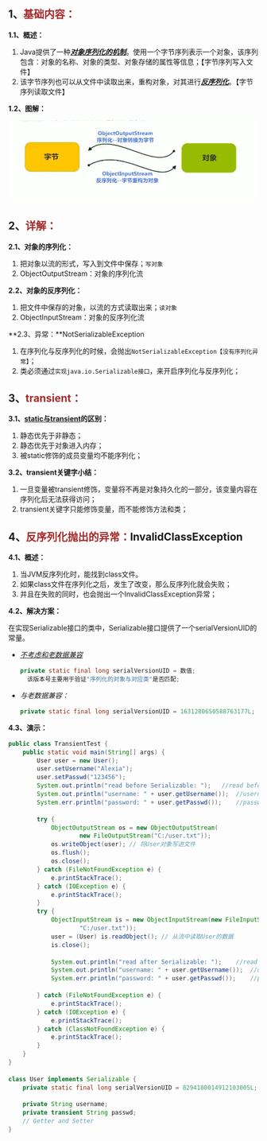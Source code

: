 ## <!--序列化与反序列化都是针对于对象-->

## 1、<span style="color:brown">基础内容：</span>

**1.1、概述：**

1. Java提供了一种<u>***对象序列化的机制***</u>。使用一个字节序列表示一个对象，该序列包含：对象的名称、对象的类型、对象存储的属性等信息；【字节序列写入文件】
2. 该字节序列也可以从文件中读取出来，重构对象，对其进行<u>***反序列化***</u>。【字节序列读取文件】

**1.2、图解：**

<img src="https://raw.githubusercontent.com/root-bine/image/main/Typora-image/%E5%BA%8F%E5%88%97%E5%8C%96%E4%B8%8E%E5%8F%8D%E5%BA%8F%E5%88%97%E5%8C%96.png" style="zoom:80%;" />



## 2、<span style="color:brown">详解：</span>

**2.1、对象的序列化：**

1. 把对象以流的形式，写入到文件中保存；`写对象`
2. ObjectOutputStream：对象的序列化流



**2.2、对象的反序列化：**

1. 把文件中保存的对象，以流的方式读取出来；`读对象`
2. ObjectInputStream：对象的反序列化流



**2.3、异常：**NotSerializableException

1. 在序列化与反序列化的时候，会抛出`NotSerializableException【没有序列化异常】`；
2. 类必须通过`实现java.io.Serializable接口`，来开启序列化与反序列化；



## 3、<span style="color:brown">transient：</span>

**3.1、<u>static与transient</u>的区别：**

1. 静态优先于非静态；
2. 静态优先于对象进入内存；
3. 被static修饰的成员变量均不能序列化；

**3.2、transient关键字小结：**

1. 一旦变量被transient修饰，变量将不再是对象持久化的一部分，该变量内容在序列化后无法获得访问；
2. transient关键字只能修饰变量，而不能修饰方法和类；



## 4、<span style="color:brown">反序列化抛出的异常：</span>InvalidClassException

**4.1、概述：**

1. 当JVM反序列化时，能找到class文件。
2. 如果class文件在序列化之后，发生了改变，那么反序列化就会失败；
3. 并且在失败的同时，也会抛出一个InvalidClassException异常；

**4.2、解决方案：**

在实现Serializable接口的类中，Serializable接口提供了一个serialVersionUID的常量。

- <u>*不考虑和老数据兼容*</u>

  ```java
  private static final long serialVersionUID = 数值;
  	该版本号主要用于验证"序列化的对象与对应类"是否匹配;
  ```

- *与老数据兼容：*

  ```java
  private static final long serialVersionUID = 1631280650588763177L;
  ```

**4.3、演示：**

```java
public class TransientTest {
    public static void main(String[] args) {
        User user = new User();
        user.setUsername("Alexia");
        user.setPasswd("123456");
        System.out.println("read before Serializable: ");	//read before Serializable: 
        System.out.println("username: " + user.getUsername());	//username: Alexia
        System.err.println("password: " + user.getPasswd());	//password: 123456
        
        try {
            ObjectOutputStream os = new ObjectOutputStream(
                    new FileOutputStream("C:/user.txt"));
            os.writeObject(user); // 将User对象写进文件
            os.flush();
            os.close();
        } catch (FileNotFoundException e) {
            e.printStackTrace();
        } catch (IOException e) {
            e.printStackTrace();
        }
        try {
            ObjectInputStream is = new ObjectInputStream(new FileInputStream(
                    "C:/user.txt"));
            user = (User) is.readObject(); // 从流中读取User的数据
            is.close();
            
            System.out.println("read after Serializable: ");	//read after Serializable: 
            System.out.println("username: " + user.getUsername());	//username: Alexia
            System.err.println("password: " + user.getPasswd());	//password: null
            
        } catch (FileNotFoundException e) {
            e.printStackTrace();
        } catch (IOException e) {
            e.printStackTrace();
        } catch (ClassNotFoundException e) {
            e.printStackTrace();
        }
    }
}
 
class User implements Serializable {
    private static final long serialVersionUID = 8294180014912103005L;  
    
    private String username;
    private transient String passwd;
 	// Getter and Setter
}
```

